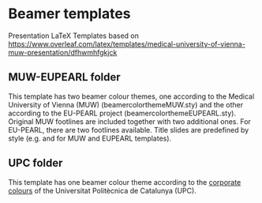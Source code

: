 Beamer templates
================

Presentation LaTeX Templates based on
<https://www.overleaf.com/latex/templates/medical-university-of-vienna-muw-presentation/dfhwmhfgkjck>

## MUW-EUPEARL folder

This template has two beamer colour themes, one according to the Medical
University of Vienna (MUW) (beamercolorthemeMUW.sty) and the other
according to the EU-PEARL project (beamercolorthemeEUPEARL.sty).
Original MUW footlines are included together with two additional ones.
For EU-PEARL, there are two footlines available. Title slides are
predefined by style (e.g. and for MUW and EUPEARL templates).

## UPC folder

This template has one beamer colour theme according to the [corporate
colours](https://www.upc.edu/comunicacio/ca/identitat/principis-de-la-normativa-grafica)
of the Universitat Politècnica de Catalunya (UPC).
<!-- TO DO: add GRBIO logo, and change font -->
